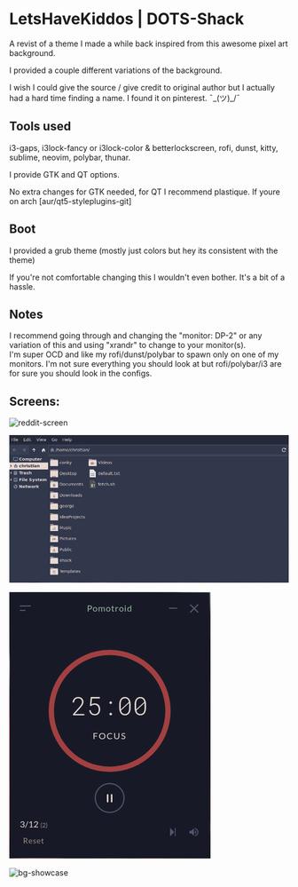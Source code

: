 LetsHaveKiddos | DOTS-Shack
===========================
A revist of a theme I made a while back inspired from this awesome pixel art background. 

I provided a couple different variations of the background.

I wish I could give the source / give credit to original author but I actually had a hard time finding a name. 
I found it on pinterest. ¯\_(ツ)_/¯

## Tools used
i3-gaps, i3lock-fancy or i3lock-color & betterlockscreen, rofi, dunst, kitty, sublime, neovim, polybar, thunar.

I provide GTK and QT options.

No extra changes for GTK needed, for QT I recommend plastique. If youre on arch [aur/qt5-styleplugins-git]


## Boot 

I provided a grub theme (mostly just colors but hey its consistent with the theme)

If you're not comfortable changing this I wouldn't even bother. It's a bit of a hassle.

## Notes

I recommend going through and changing the "monitor: DP-2" or any variation of this and using "xrandr" to change to your monitor(s).   
I'm super OCD and like my rofi/dunst/polybar to spawn only on one of my monitors. I'm not sure everything you should look at but rofi/polybar/i3 are for sure you should look in the configs. 

## Screens:

![reddit-screen](screens/reddit-screens/reddit-screen.png)

![2021-07-28_20-27](screens/window-screens/2021-07-28_20-27.png)

![2021-07-28_20-29](screens/window-screens/2021-07-28_20-29.png)

![bg-showcase](home/Pictures/Backgrounds/bg-showcase-1.png)

